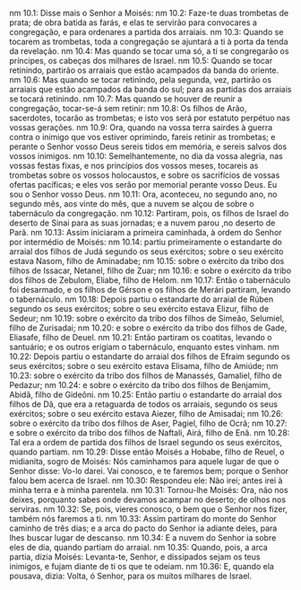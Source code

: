 nm 10.1: Disse mais o Senhor a Moisés:
nm 10.2: Faze-te duas trombetas de prata; de obra batida as farás, e elas te servirão para convocares a congregação, e para ordenares a partida dos arraiais.
nm 10.3: Quando se tocarem as trombetas, toda a congregação se ajuntará a ti à porta da tenda da revelação.
nm 10.4: Mas quando se tocar uma só, a ti se congregarão os príncipes, os cabeças dos milhares de Israel.
nm 10.5: Quando se tocar retinindo, partirão os arraiais que estão acampados da banda do oriente.
nm 10.6: Mas quando se tocar retinindo, pela segunda, vez, partirão os arraiais que estão acampados da banda do sul; para as partidas dos arraiais se tocará retinindo.
nm 10.7: Mas quando se houver de reunir a congregação, tocar-se-á sem retinir:
nm 10.8: Os filhos de Arão, sacerdotes, tocarão as trombetas; e isto vos será por estatuto perpétuo nas vossas gerações.
nm 10.9: Ora, quando na vossa terra sairdes à guerra contra o inimigo que vos estiver oprimindo, fareis retinir as trombetas; e perante o Senhor vosso Deus sereis tidos em memória, e sereis salvos dos vossos inimigos.
nm 10.10: Semelhantemente, no dia da vossa alegria, nas vossas festas fixas, e nos princípios dos vossos meses, tocareis as trombetas sobre os vossos holocaustos, e sobre os sacrifícios de vossas ofertas pacíficas; e eles vos serão por memorial perante vosso Deus. Eu sou o Senhor vosso Deus.
nm 10.11: Ora, aconteceu, no segundo ano, no segundo mês, aos vinte do mês, que a nuvem se alçou de sobre o tabernáculo da congregação.
nm 10.12: Partiram, pois, os filhos de Israel do deserto de Sinai para as suas jornadas; e a nuvem parou ,no deserto de Parã.
nm 10.13: Assim iniciaram a primeira caminhada, à ordem do Senhor por intermédio de Moisés:
nm 10.14: partiu primeiramente o estandarte do arraial dos filhos de Judá segundo os seus exércitos; sobre o seu exército estava Nasom, filho de Aminadabe;
nm 10.15: sobre o exército da tribo dos filhos de Issacar, Netanel, filho de Zuar;
nm 10.16: e sobre o exército da tribo dos filhos de Zebulom, Eliabe, filho de Helom.
nm 10.17: Então o tabernáculo foi desarmado, e os filhos de Gérson e os filhos de Merári partiram, levando o tabernáculo.
nm 10.18: Depois partiu o estandarte do arraial de Rúben segundo os seus exércitos; sobre o seu exército estava Elizur, filho de Sedeur;
nm 10.19: sobre o exército da tribo dos filhos de Simeão, Selumiel, filho de Zurisadai;
nm 10.20: e sobre o exército da tribo dos filhos de Gade, Eliasafe, filho de Deuel.
nm 10.21: Então partiram os coatitas, levando o santuário; e os outros erigiam o tabernáculo, enquanto estes vinham.
nm 10.22: Depois partiu o estandarte do arraial dos filhos de Efraim segundo os seus exércitos; sobre o seu exército estava Elisama, filho de Amiúde;
nm 10.23: sobre o exército da tribo dos filhos de Manassés, Gamaliel, filho de Pedazur;
nm 10.24: e sobre o exército da tribo dos filhos de Benjamim, Abidã, filho de Gideôni.
nm 10.25: Então partiu o estandarte do arraial dos filhos de Dã, que era a retaguarda de todos os arraiais, segundo os seus exércitos; sobre o seu exército estava Aiezer, filho de Amisadai;
nm 10.26: sobre o exército da tribo dos filhos de Aser, Pagiel, filho de Ocrã;
nm 10.27: e sobre o exército da tribo dos filhos de Naftali, Airá, filho de Enã.
nm 10.28: Tal era a ordem de partida dos filhos de Israel segundo os seus exércitos, quando partiam.
nm 10.29: Disse então Moisés a Hobabe, filho de Reuel, o midianita, sogro de Moisés: Nós caminhamos para aquele lugar de que o Senhor disse: Vo-lo darei. Vai conosco, e te faremos bem; porque o Senhor falou bem acerca de Israel.
nm 10.30: Respondeu ele: Não irei; antes irei à minha terra e à minha parentela.
nm 10.31: Tornou-lhe Moisés: Ora, não nos deixes, porquanto sabes onde devamos acampar no deserto; de olhos nos serviras.
nm 10.32: Se, pois, vieres conosco, o bem que o Senhor nos fizer, também nós faremos a ti.
nm 10.33: Assim partiram do monte do Senhor caminho de três dias; e a arca do pacto do Senhor ia adiante deles, para lhes buscar lugar de descanso.
nm 10.34: E a nuvem do Senhor ia sobre eles de dia, quando partiam do arraial.
nm 10.35: Quando, pois, a arca partia, dizia Moisés: Levanta-te, Senhor, e dissipados sejam os teus inimigos, e fujam diante de ti os que te odeiam.
nm 10.36: E, quando ela pousava, dizia: Volta, ó Senhor, para os muitos milhares de Israel.
